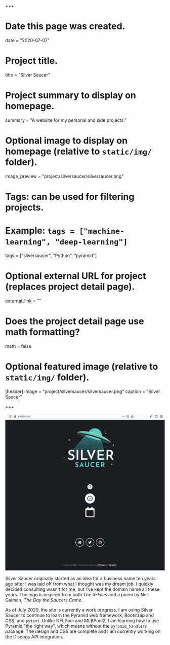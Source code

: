 +++
# Date this page was created.
date = "2020-07-07"

# Project title.
title = "Silver Saucer"

# Project summary to display on homepage.
summary = "A website for my personal and side projects."

# Optional image to display on homepage (relative to `static/img/` folder).
image_preview = "project/silversaucer/silversaucer.png"

# Tags: can be used for filtering projects.
# Example: `tags = ["machine-learning", "deep-learning"]`
tags = ["silversaucer", "Python", "pyramid"]

# Optional external URL for project (replaces project detail page).
external_link = ""

# Does the project detail page use math formatting?
math = false

# Optional featured image (relative to `static/img/` folder).
[header]
image = "project/silversaucer/silversaucer.png"
caption = "Silver Saucer"

+++

![Silver Saucer](silversaucer.png)


Silver Saucer originally started as an idea for a business name ten years ago after I was laid off from what I thought was my dream job.  I quickly decided consulting wasn't for me, but I've kept the domain name all these years.  The logo is inspired from both *The X-Files* and a poem by Neil Gaiman, *The Day the Saucers Came*.

As of July 2020, the site is currently a work progress.  I am using Silver Saucer to continue to learn the Pyramid web framework, Bootstrap and CSS, and `pytest`.  Unlike NFLPool and MLBPool2, I am learning how to use Pyramid "the right way", which means without the `pyramid_handlers` package.  The design and CSS are complete and I am currently working on the Discogs API integration.




